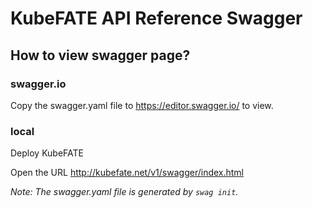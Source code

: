 # KubeFATE  API Reference Swagger

## How to view swagger page?

### swagger.io

Copy the swagger.yaml file to https://editor.swagger.io/ to view.

### local

Deploy KubeFATE

Open the URL http://kubefate.net/v1/swagger/index.html



*Note: The swagger.yaml file is generated by `swag init`.*

